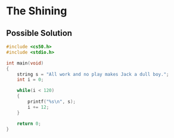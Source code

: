 # The Shining

## Possible Solution

```c
#include <cs50.h>
#include <stdio.h>

int main(void)
{
    string s = "All work and no play makes Jack a dull boy.";
    int i = 0;

    while(i < 120)
    {
        printf("%s\n", s);
        i += 12;
    }

    return 0;
}
```
